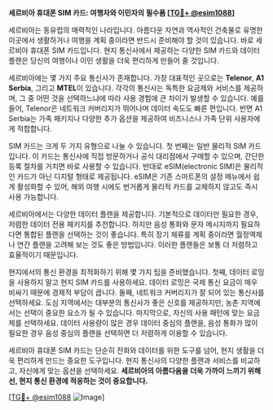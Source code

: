 **세르비아 휴대폰 SIM 카드: 여행자와 이민자의 필수품 [[TG💪+ @esim1088](https://t.me/s/esim1088)]**

세르비아는 동유럽의 매력적인 나라입니다. 아름다운 자연과 역사적인 건축물로 유명한 이곳에서 생활하거나 여행을 계획 중이라면 반드시 준비해야 할 것이 있습니다. 바로 세르비아 휴대폰 SIM 카드입니다. 현지 통신사에서 제공하는 다양한 SIM 카드와 데이터 플랜은 당신의 여행이나 이민 생활을 더욱 편리하게 만들어 줄 것입니다.

세르비아에는 몇 가지 주요 통신사가 존재합니다. 가장 대표적인 곳으로는 **Telenor**, **A1 Serbia**, 그리고 **MTEL**이 있습니다. 각각의 통신사는 독특한 요금제와 서비스를 제공하며, 그 중 어떤 것을 선택하느냐에 따라 사용 경험에 큰 차이가 발생할 수 있습니다. 예를 들어, Telenor은 네트워크 커버리지가 뛰어나며 데이터 속도도 빠른 편입니다. 반면 A1 Serbia는 가족 패키지나 다양한 추가 옵션을 제공하여 비즈니스나 가족 단위 사용자에게 적합합니다.

SIM 카드는 크게 두 가지 유형으로 나눌 수 있습니다. 첫 번째는 일반 물리적 SIM 카드입니다. 이 카드는 통신사에 직접 방문하거나 공식 대리점에서 구매할 수 있으며, 간단한 등록 절차를 거치면 바로 사용할 수 있습니다. 반대로 eSIM(electronic SIM)은 물리적인 카드가 아닌 디지털 형태로 제공됩니다. eSIM은 기존 스마트폰의 설정 메뉴에서 쉽게 활성화할 수 있어, 해외 여행 시에도 번거롭게 물리적 카드를 교체하지 않고도 즉시 사용 가능합니다.

세르비아에서는 다양한 데이터 플랜을 제공합니다. 기본적으로 데이터만 필요한 경우, 저렴한 데이터 전용 패키지를 추천합니다. 하지만 음성 통화와 문자 메시지까지 필요하다면 통합된 플랜을 선택하는 것이 좋습니다. 특히 장기 체류를 계획 중이라면 월정액제나 연간 플랜을 고려해 보는 것도 좋은 방법입니다. 이러한 플랜들은 보통 더 저렴하고 효율적이기 때문입니다.

현지에서의 통신 환경을 최적화하기 위해 몇 가지 팁을 준비했습니다. 첫째, 데이터 로밍을 사용하지 말고 현지 SIM 카드를 사용하세요. 데이터 로밍은 국제 통신 요금이 매우 비싸기 때문에 경제적 부담이 큽니다. 둘째, 네트워크 커버리지가 잘 되어 있는 통신사를 선택하세요. 도심 지역에서는 대부분의 통신사가 좋은 신호를 제공하지만, 농촌 지역에서는 선택이 중요한 요소가 될 수 있습니다. 마지막으로, 자신의 사용 패턴에 맞는 요금제를 선택하세요. 데이터 사용량이 많은 경우 데이터 중심의 플랜을, 음성 통화가 많이 필요한 경우 음성 중심의 플랜을 선택하면 더 저렴하게 이용할 수 있습니다.

세르비아 휴대폰 SIM 카드는 단순히 전화와 데이터를 위한 도구를 넘어, 현지 생활을 더욱 편리하게 만드는 중요한 도구입니다. 현지 통신사의 다양한 플랜과 서비스를 비교하고, 자신에게 맞는 옵션을 선택하세요. **세르비아의 아름다움을 더욱 가까이 느끼기 위해선, 현지 통신 환경에 적응하는 것이 중요합니다.**

[[TG💪+ @esim1088](https://t.me/s/esim1088) ![Image](https://i.postimg.cc/Y0z9fWf4/image.png)]